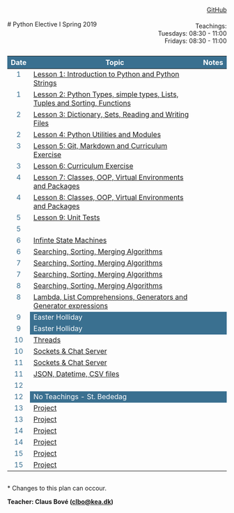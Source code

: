 <head>
  <style> 
    
    h1:first-of-type {display: none;}
    #github {text-align: right; margin:-50px 0 50px 0}
    #teachings {text-align: right; margin: -30px 0 10px 0}
    #tbl {display: inline-table}
    td {vertical-align: top;}
    thead th {background-color: #3a7090; color:#ffffff}
    td:nth-child(1) {color: #3a7090; text-align:center}
  </style>
</head>
# Python Elective I Spring 2019

 <div id="github"><a href="https://github.com/python-elective-1-spring-2019/">GitHub</a>
</div> 

<div id="teachings">
  Teachings: <br> Tuesdays: 08:30 - 11:00<br>Fridays: 08:30 - 11:00<br> 
</div>

<table id="tbl">
  <thead>
  <tr>
      <th>Date</th>
      <th>Topic</th>
      <th>Notes</th>
  </tr>
  </thead>
  <tbody>
  <tr>
      <td>1</td>
      <td>    
        <a href="https://github.com/python-elective-1-spring-2019/Lesson_01_introduction_to_python_and_python_strings/blob/master/README.md">Lesson 1: Introduction to Python and Python Strings</a></td>
    <td></td>
  </tr>
  
  <tr>  
      <td>1</td>
      <td>
        <a href="https://github.com/python-elective-1-spring-2019/Lesson_02_python_types_simple_types_lists_tuples_and_sorting/blob/master/README.md">Lesson 2: Python Types, simple types, Lists, Tuples and Sorting, Functions</a></td>
      <td></td>
  </tr>
  
  <tr>
      <td>2</td>
      <td><a href="">Lesson 3: Dictionary, Sets, Reading and Writing Files</a></td>
      <td></td>
  </tr>
  
  <tr>    
      <td>2</td>
      <td><a href="">Lesson 4: Python Utilities and Modules</a></td>
      <td></td>
  </tr>
  
  <tr>
      <td>3</td>
      <td><a href="">Lesson 5: Git, Markdown and Curriculum Exercise</a></td>
      <td></td>
  </tr>  
  
  <tr>    
      <td>3</td> 
      <td><a href="">Lesson 6: Curriculum Exercise</a></td>
      <td></td>
  </tr>
    <tr>     
      <td>4</td>
      <td><a href="">Lesson 7: Classes, OOP, Virtual Environments and Packages</a></td>
      <td></td>
  </tr>
    <tr>
      <td>4</td>
      <td><a href="">Lesson 8: Classes, OOP, Virtual Environments and Packages</a> </td>
      <td></td>
  </tr>
    <tr>   
      <td>5</td>
      <td><a href="">Lesson 9: Unit Tests</a></td>
      <td></td>
  </tr>
    <tr>  
      <td>5</td>
      <td><a href=""></a></td>
      <td></td>
  </tr>
  <tr> 
      <td>6</td>
      <td><a href="">Infinte State Machines</a></td>
      <td></td>
  </tr>
  <tr>      
      <td>6</td>
      <td><a href="">Searching, Sorting, Merging Algorithms</a></td>
      <td></td>
  </tr>
  
  <tr>  
      <td>7</td>
      <td><a href="">Searching, Sorting, Merging Algorithms</a></td>
      <td></td>
  </tr>
  
  <tr> 
      <td>7</td>
      <td><a href="">Searching, Sorting, Merging Algorithms</a></td>
      <td></td>
  </tr>

  <tr>  
      <td>8</td>
      <td><a href="">Searching, Sorting, Merging Algorithms</a></td>
      <td></td>
  </tr>
  
  <tr> 
      <td>8</td>
      <td><a href="">Lambda, List Comprehensions, Generators and Generator expressions</a></td>
      <td></td>
  </tr>
  <tr >
      <td>9</td>
      <td style="background-color: #3a7090; color:#fff">Easter Holliday</td>
      <td style="background-color: #3a7090; color:#fff"></td>
  </tr>
  <tr >
      <td>9</td>
      <td style="background-color: #3a7090; color:#fff">Easter Holliday</td>
      <td style="background-color: #3a7090; color:#fff"></td>
  </tr>
  <tr> 
      <td>10</td>
      <td><a href="">Threads</a></td>
      <td></td>
  </tr>
  <tr>
      <td>10</td>
      <td><a href="">Sockets & Chat Server</a></td>
      <td></td>
  </tr>
  <tr>
      <td>11</td>
      <td><a href="">Sockets & Chat Server</a></td>
      <td></td>
  </tr>
  <tr>
      <td>11</td>
      <td><a href="">JSON, Datetime, CSV files </a></td>
      <td></td>
  </tr>
  <tr>
      <td>12</td>
      <td><a href=""></a></td>
      <td></td>
  </tr>
  <tr>
      <td>12</td>
      <td style="background-color: #3a7090; color:#fff">No Teachings - St. Bededag</td>
      <td style="background-color: #3a7090; color:#fff"></td>
  </tr>
  <tr>
      <td>13</td>
      <td><a href="">Project</a></td>
      <td></td>
  </tr>
  <tr>
      <td>13</td>
      <td><a href="">Project</a></td>
      <td></td>
  </tr>
  <tr>
      <td>14</td>
      <td><a href="">Project</a></td>
      <td></td>
  </tr>
  <tr>
      <td>14</td>
      <td><a href="">Project</a></td>
      <td></td>
  </tr>
  <tr>    
      <td>15</td>
      <td><a href="">Project</a></td>
      <td></td>
  </tr>
  <tr>
      <td>15</td>
      <td><a href="">Project</a></td>
      <td></td>
  </tr>

  </tbody>
</table>
            
\* Changes to this plan can occour. <br>

__Teacher: Claus Bové (clbo@kea.dk)__

<script>
 var dates = [

        {week : 1, date : '19-02'}, 
        {week : 1, date : '22-02'}, 

        {week : 2, date : '26-02'}, 
        {week : 2, date : '01-03'}, 

        // go agile
        {week : 3, date : '05-03'}, 
        {week : 3, date : '08-03'},

        {week : 4, date : '12-03'}, 
        {week : 4, date : '15-03'},

        {week : 5, date : '19-03'}, 
        {week : 5, date : '22-03'}, 

        {week : 6, date : '26-03'}, 
        {week : 6, date : '29-03'}, 

        {week : 7, date : '02-04'}, 
        {week : 7, date : '05-04'},

        {week : 8, date : '09-04'},
        {week : 8, date : '12-04'},

        // week 9 Easter
        {week : 9, date : '23-04'},        
        {week : 9, date : '26-04'},

        {week : 10, date : '30-04'},
        {week : 10, date : '03-05'},

        {week : 11, date : '07-05'},
        {week : 11, date : '10-05'},

        {week : 12, date : '14-05'},
        {week : 12, date : '17-05'}, // st. bededag

        {week : 13, date : '21-05'},
        {week : 13, date : '24-05'},

        {week : 14, date : '28-05'},
        {week : 14, date : '31-05'},

        {week : 15, date : '04-06'},
        {week : 15, date : '07-06'}

    ]; 
  
 var table = document.getElementById("tbl");  
 var rows = table.getElementsByTagName("tr");
 
 for(i = 1; i < rows.length; i++){

     if(rows[i].getAttribute("class") === 'holliday'){
        i++;   
     }

      var tds = rows[i].getElementsByTagName("td"); 
      tds[0].innerHTML= dates[i-1].date + '-2019'; 
      // tds[1].innerHTML= dates[i-1].date + ' - 2018';  
    } 
 
</script>
